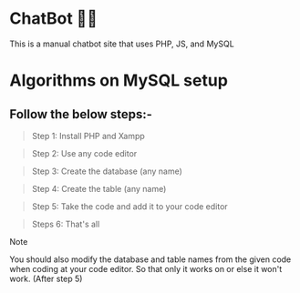 # ChatBot 👨‍💻
This is a manual chatbot site that uses PHP, JS, and MySQL

# Algorithms on MySQL setup
## Follow the below steps:- 
> Step 1: Install PHP and Xampp

> Step 2: Use any code editor

> Step 3: Create the database (any name)

> Step 4: Create the table (any name)

> Step 5: Take the code and add it to your code editor  

> Steps 6: That's all

> [!NOTE]
> You should also modify the database and table names from the given code when coding at your code editor. So that only it works on or else it won't work. (After step 5)
